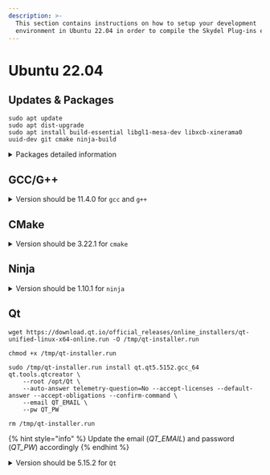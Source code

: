 ```yaml
---
description: >-
  This section contains instructions on how to setup your development
  environment in Ubuntu 22.04 in order to compile the Skydel Plug-ins examples.
---
```


# Ubuntu 22.04

## Updates & Packages

```
sudo apt update
sudo apt dist-upgrade
sudo apt install build-essential libgl1-mesa-dev libxcb-xinerama0 uuid-dev git cmake ninja-build
```

<details>

<summary>Packages detailed information</summary>

* build-essential -> GCC and G++ 11.4.0
* libgl1-mesa-dev -> OpenGL
* libxcb-xinerama0 -> Qt installer
* uuid-dev -> Skydel remote API
* git -> Source code
* cmake -> Compilation
* ninja-build -> Compilation

</details>

## GCC/G++

<details>

<summary>Version should be 11.4.0 for <code>gcc</code> and <code>g++</code></summary>

```
gcc --version
> gcc (Ubuntu 11.4.0-1ubuntu1~22.04) 11.4.0

g++ --version
> g++ (Ubuntu 11.4.0-1ubuntu1~22.04) 11.4.0
```

</details>

## CMake

<details>

<summary>Version should be 3.22.1 for <code>cmake</code></summary>

```
cmake --version
> cmake version 3.22.1
```

</details>

## Ninja

<details>

<summary>Version should be 1.10.1 for <code>ninja</code></summary>

```
ninja --version
> 1.10.1
```

</details>

## Qt

```
wget https://download.qt.io/official_releases/online_installers/qt-unified-linux-x64-online.run -O /tmp/qt-installer.run

chmod +x /tmp/qt-installer.run

sudo /tmp/qt-installer.run install qt.qt5.5152.gcc_64 qt.tools.qtcreator \
    --root /opt/Qt \
    --auto-answer telemetry-question=No --accept-licenses --default-answer --accept-obligations --confirm-command \
    --email QT_EMAIL \
    --pw QT_PW

rm /tmp/qt-installer.run
```

{% hint style="info" %}
Update the email (_QT\_EMAIL_) and password (_QT\_PW_) accordingly
{% endhint %}

<details>

<summary>Version should be 5.15.2 for <code>Qt</code></summary>

```
/opt/Qt/5.15.2/gcc_64/bin/qmake --version
> QMake version 3.1
> Using Qt version 5.15.2 in /opt/Qt/5.15.2/gcc_64/lib
```

</details>
